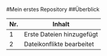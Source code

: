 #Mein erstes Repository
##Überblick

| Nr.  |  Inhalt  |
|------|---------------------------------------|
| 1  |  Erste Dateien hinzugefügt |
| 2  |  Dateikonflikte bearbeitet |


